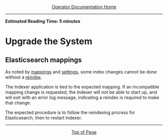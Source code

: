 <div align="center"><a href="/onestop/operator">Operator Documentation Home</a></div>
<hr>

**Estimated Reading Time: 5 minutes**

# Upgrade the System

## Elasticsearch mappings

As noted by [mappings](https://www.elastic.co/guide/en/elasticsearch/reference/current/indices-put-mapping.html) and [settings](https://www.elastic.co/guide/en/elasticsearch/reference/current/indices-update-settings.html), some index changes cannot be done without a [reindex](https://www.elastic.co/guide/en/elasticsearch/reference/current/docs-reindex.html).

The Indexer application is tied to the expected mapping. If an incompatible mapping change is requested, the Indexer will not be able to start up, and will exit with an error log message, indicating a reindex is required to make that change.

The expected procedure is to follow the reindexing process for Elasticsearch, then to restart Indexer.

<hr>
<div align="center"><a href="#">Top of Page</a></div>
